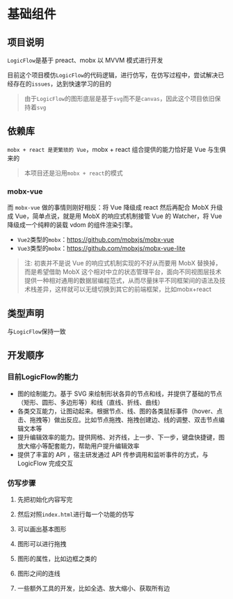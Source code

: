 # 基础组件

## 项目说明
`LogicFlow`是基于 preact、mobx 以 MVVM 模式进行开发

目前这个项目模仿`LogicFlow`的代码逻辑，进行仿写，在仿写过程中，尝试解决已经存在的`issues`，达到快速学习的目的

> 由于`LogicFlow`的图形底层是基于`svg`而不是`canvas`，因此这个项目依旧保持着`svg`


## 依赖库

`mobx + react 是更繁琐的 Vue`，mobx + react 组合提供的能力恰好是 Vue 与生俱来的

> 本项目还是沿用`mobx + react`的模式

### mobx-vue

而 `mobx-vue` 做的事情则刚好相反：将 Vue 降级成 react 然后再配合 MobX 升级成 Vue，简单点说，就是用 MobX 的响应式机制接管 Vue 的 Watcher，将 Vue 降级成一个纯粹的装载 vdom 的组件渲染引擎。

- `Vue2`类型的`mobx`：https://github.com/mobxjs/mobx-vue
- `Vue3`类型的`mobx`：https://github.com/mobxjs/mobx-vue-lite

> 注: 初衷并不是说 Vue 的响应式机制实现的不好从而要用 MobX 替换掉，而是希望借助 MobX 这个相对中立的状态管理平台，面向不同视图层技术提供一种相对通用的数据层编程范式，从而尽量抹平不同框架间的语法及技术栈差异，这样就可以无缝切换到其它的前端框架，比如mobx+react

## 类型声明

与`LogicFlow`保持一致


## 开发顺序

### 目前LogicFlow的能力

- 图的绘制能力。基于 SVG 来绘制形状各异的节点和线，并提供了基础的节点（矩形、圆形、多边形等）和线（直线、折线、曲线）
- 各类交互能力，让图动起来。根据节点、线、图的各类鼠标事件（hover、点击、拖拽等）做出反应。比如节点拖拽、拖拽创建边、线的调整、双击节点编辑文本等
- 提升编辑效率的能力。提供网格、对齐线，上一步、下一步，键盘快捷键，图放大缩小等配套能力，帮助用户提升编辑效率
- 提供了丰富的 API ，宿主研发通过 API 传参调用和监听事件的方式，与 LogicFlow 完成交互

### 仿写步骤

1. 先把初始化内容写完
2. 然后对照`index.html`进行每一个功能的仿写


1. 可以画出基本图形
2. 图形可以进行拖拽
3. 图形的属性，比如边框之类的
4. 图形之间的连线
5. 一些额外工具的开发，比如全选、放大缩小、获取所有边
